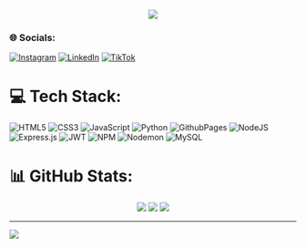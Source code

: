 
<h1 align="center">
    <img src="https://readme-typing-svg.herokuapp.com/?font=Righteous&size=35&center=true&vCenter=true&width=500&height=70&duration=4000&lines=Hi+There!+👋;+I'm+Kaio+Ksianskievis!;" />
</h1>
<h3 align="center>
  
I'm Kaio I'm studying to become a programmer and looking for learning to expand my knowledge in the back-end area.
</h3>


# 🌐 Socials:
[![Instagram](https://img.shields.io/badge/Instagram-%23E4405F.svg?logo=Instagram&logoColor=white)](https://instagram.com/kksianskievis) [![LinkedIn](https://img.shields.io/badge/LinkedIn-%230077B5.svg?logo=linkedin&logoColor=white)](https://br.linkedin.com/in/kaio-ksianskievis) [![TikTok](https://img.shields.io/badge/TikTok-%23000000.svg?logo=TikTok&logoColor=white)](https://tiktok.com/@ksianskievis_kaio) 

# 💻 Tech Stack:
![HTML5](https://img.shields.io/badge/html5-%23E34F26.svg?style=for-the-badge&logo=html5&logoColor=white) ![CSS3](https://img.shields.io/badge/css3-%231572B6.svg?style=for-the-badge&logo=css3&logoColor=white) ![JavaScript](https://img.shields.io/badge/javascript-%23323330.svg?style=for-the-badge&logo=javascript&logoColor=%23F7DF1E) ![Python](https://img.shields.io/badge/python-3670A0?style=for-the-badge&logo=python&logoColor=ffdd54) ![GithubPages](https://img.shields.io/badge/github%20pages-121013?style=for-the-badge&logo=github&logoColor=white) ![NodeJS](https://img.shields.io/badge/node.js-6DA55F?style=for-the-badge&logo=node.js&logoColor=white) ![Express.js](https://img.shields.io/badge/express.js-%23404d59.svg?style=for-the-badge&logo=express&logoColor=%2361DAFB) ![JWT](https://img.shields.io/badge/JWT-black?style=for-the-badge&logo=JSON%20web%20tokens) ![NPM](https://img.shields.io/badge/NPM-%23CB3837.svg?style=for-the-badge&logo=npm&logoColor=white) ![Nodemon](https://img.shields.io/badge/NODEMON-%23323330.svg?style=for-the-badge&logo=nodemon&logoColor=%BBDEAD) ![MySQL](https://img.shields.io/badge/mysql-%2300000f.svg?style=for-the-badge&logo=mysql&logoColor=white)
# 📊 GitHub Stats:
<div align=center>
  <img src="https://github-readme-stats.vercel.app/api?username=kaio-ksianskievis&theme=react&hide_border=false&include_all_commits=true&count_private=true&border_radius=10">
  <img src="https://github-readme-streak-stats.herokuapp.com/?user=kaio-ksianskievis&theme=react&hide_border=false&border_radius=10">
  <img  src="https://github-readme-stats.vercel.app/api/top-langs/?username=kaio-ksianskievis&theme=react&hide_border=false&include_all_commits=false&count_private=false&layout=compact&border_radius=10">

</div>

---
[![](https://visitcount.itsvg.in/api?id=kaio-ksianskievis&icon=0&color=0)](https://visitcount.itsvg.in)

<!-- Proudly created with GPRM ( https://gprm.itsvg.in ) -->
